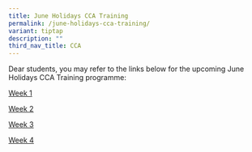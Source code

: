 ```yaml
---
title: June Holidays CCA Training
permalink: /june-holidays-cca-training/
variant: tiptap
description: ""
third_nav_title: CCA
---
```

<p>Dear students, you may refer to the links below for the upcoming June
Holidays CCA Training programme:</p>
<p><a href="/files/2025_June_Holidays_CCA_training___June_Week_1.pdf" rel="noopener nofollow" target="_blank">Week 1</a>
</p>
<p><a href="/files/2025_June_Holidays_CCA_training___June_Week_2.pdf" rel="noopener nofollow" target="_blank">Week 2</a>
</p>
<p><a href="/files/2025_June_Holidays_CCA_training___June_Week_3.pdf" rel="noopener nofollow" target="_blank">Week 3</a>
</p>
<p><a href="/files/2025_June_Holidays_CCA_training___June_Week_4.pdf" rel="noopener nofollow" target="_blank">Week 4</a>
</p>
